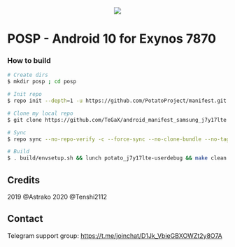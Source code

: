 <div style="text-align:center"><img src="https://www.xda-developers.com/files/2019/03/POSP-Potato-Open-Sauce-Project-810x298_c.png" /></div>

# POSP - Android 10 for Exynos 7870

### How to build ###

```bash
# Create dirs
$ mkdir posp ; cd posp

# Init repo
$ repo init --depth=1 -u https://github.com/PotatoProject/manifest.git -b croquette-release

# Clone my local repo
$ git clone https://github.com/TeGaX/android_manifest_samsung_j7y17lte.git -b potato .repo/local_manifests

# Sync
$ repo sync --no-repo-verify -c --force-sync --no-clone-bundle --no-tags --optimized-fetch --prune -j`nproc`

# Build
$ . build/envsetup.sh && lunch potato_j7y17lte-userdebug && make clean && brunch j7y17lte
```

## Credits
2019 @Astrako
2020 @Tenshi2112

## Contact
Telegram support group: https://t.me/joinchat/D1Jk_VbieGBXOWZt2y8O7A
